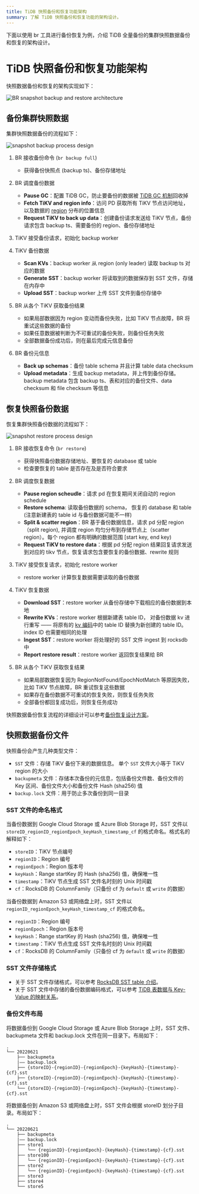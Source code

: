 ```yaml
---
title: TiDB 快照备份和恢复功能架构
summary: 了解 TiDB 快照备份和恢复功能的架构设计。
---
```


下面以使用 br 工具进行备份恢复为例，介绍 TiDB 全量备份的集群快照数据备份和恢复的架构设计。

# TiDB 快照备份和恢复功能架构

快照数据备份和恢复的架构实现如下：

![BR snapshot backup and restore architecture](/media/br/br-snapshot-arch.png)

## 备份集群快照数据

集群快照数据备份的流程如下：

![snapshot backup process design](/media/br/br-snapshot-backup-ts.png)

1. BR 接收备份命令 (`br backup full`)
    * 获得备份快照点 (backup ts)、备份存储地址

2. BR 调度备份数据
    * **Pause GC**：配置 TiDB GC，防止要备份的数据被 [TiDB GC 机制](/garbage-collection-overview.md)回收掉
    * **Fetch TiKV and region info**：访问 PD 获取所有 TiKV 节点访问地址，以及数据的 [region](/tidb-storage.md#region) 分布的位置信息
    * **Request TiKV to back up data**：创建备份请求发送给 TiKV 节点，备份请求包含 backup ts、需要备份的 region、备份存储地址

3. TiKV 接受备份请求，初始化 backup worker

4. TiKV 备份数据
    * **Scan KVs**：backup worker 从 region (only leader) 读取 backup ts 对应的数据
    * **Generate SST**：backup worker 将读取到的数据保存到 SST 文件，存储在内存中
    * **Upload SST**：backup worker 上传 SST 文件到备份存储中

5. BR 从各个 TiKV 获取备份结果
    * 如果局部数据因为 region 变动而备份失败，比如 TiKV 节点故障，BR 将重试这些数据的备份
    * 如果任意数据被判断为不可重试的备份失败，则备份任务失败
    * 全部数据备份成功后，则在最后完成元信息备份

6. BR 备份元信息
    * **Back up schemas**：备份 table schema 并且计算 table data checksum
    * **Upload metadata**：生成 backup metadata，并上传到备份存储。 backup metadata 包含 backup ts、表和对应的备份文件、data checksum 和 file checksum 等信息

## 恢复快照备份数据

恢复集群快照备份数据的流程如下：

![snapshot restore process design](/media/br/br-snapshot-restore-ts.png)

1. BR 接收恢复命令 (`br restore`)
    * 获得快照备份数据存储地址、要恢复的 database 或 table
    * 检查要恢复的 table 是否存在及是否符合要求

2. BR 调度恢复数据
    * **Pause region scheudle**：请求 pd 在恢复期间关闭自动的 region schedule
    * **Restore schema**: 读取备份数据的 schema， 恢复的 database 和 table (注意新建表的 table id 与备份数据可能不一样)
    * **Split & scatter region**：BR 基于备份数据信息，请求 pd 分配 region（split region), 并调度 region 均匀分布到存储节点上（scatter region）。每个 region 都有明确的数据范围 [start key, end key)
    * **Request TiKV to restore data**：根据 pd 分配 region 结果回复请求发送到对应的 tikv 节点，恢复请求包含要恢复的备份数据、rewrite 规则

3. TiKV 接受恢复请求，初始化 restore worker 
    * restore worker 计算恢复数据需要读取的备份数据

4. TiKV 恢复数据
    * **Download SST**：restore worker 从备份存储中下载相应的备份数据到本地
    * **Rewrite KVs**：restore worker 根据新建表 table ID， 对备份数据 kv 进行重写 —— 将原有的 [kv 编码](/tidb-computing.md#表数据与-key-value-的映射关系)中的 table ID 替换为新创建的 table ID。index ID 也需要相同的处理
    * **Ingest SST**：restore worker 将处理好的 SST 文件 ingest 到 rocksdb 中
    * **Report restore result**：restore worker 返回恢复结果给 BR

5. BR 从各个 TiKV 获取恢复结果
    * 如果局部数据恢复因为 RegionNotFound/EpochNotMatch 等原因失败，比如 TiKV 节点故障，BR 重试恢复这些数据
    * 如果存在备份数据不可重试的恢复失败，则恢复任务失败
    * 全部备份都回复成功后，则恢复任务成功

快照数据备份恢复流程的详细设计可以参考[备份恢复设计方案](https://github.com/pingcap/tidb/blob/master/br/docs/cn/2019-08-05-new-design-of-backup-restore.md)。

## 快照数据备份文件

快照备份会产生几种类型文件：

- `SST` 文件：存储 TiKV 备份下来的数据信息。 单个 `SST` 文件大小等于 TiKV region 的大小
- `backupmeta` 文件：存储本次备份的元信息，包括备份文件数、备份文件的 Key 区间、备份文件大小和备份文件 Hash (sha256) 值
- `backup.lock` 文件：用于防止多次备份到同一目录

### SST 文件的命名格式

当备份数据到 Google Cloud Storage 或 Azure Blob Storage 时，SST 文件以 `storeID_regionID_regionEpoch_keyHash_timestamp_cf` 的格式命名。格式名的解释如下：

- `storeID`：TiKV 节点编号
- `regionID`：Region 编号
- `regionEpoch`：Region 版本号
- `keyHash`：Range startKey 的 Hash (sha256) 值，确保唯一性
- `timestamp`：TiKV 节点生成 SST 文件名时刻的 Unix 时间戳
- `cf`：RocksDB 的 ColumnFamily（只备份 cf 为 `default` 或 `write` 的数据）

当备份数据到 Amazon S3 或网络盘上时，SST 文件以 `regionID_regionEpoch_keyHash_timestamp_cf` 的格式命名。

- `regionID`：Region 编号
- `regionEpoch`：Region 版本号
- `keyHash`：Range startKey 的 Hash (sha256) 值，确保唯一性
- `timestamp`：TiKV 节点生成 SST 文件名时刻的 Unix 时间戳
- `cf`：RocksDB 的 ColumnFamily（只备份 cf 为 `default` 或 `write` 的数据）

### SST 文件存储格式

- 关于 SST 文件存储格式，可以参考 [RocksDB SST table 介绍](https://github.com/facebook/rocksdb/wiki/Rocksdb-BlockBasedTable-Format)。
- 关于 SST 文件中存储的备份数据编码格式，可以参考 [TiDB 表数据与 Key-Value 的映射关系](/tidb-computing.md#表数据与-key-value-的映射关系)。

### 备份文件布局

将数据备份到 Google Cloud Storage 或 Azure Blob Storage 上时，SST 文件、 backupmeta 文件和 backup.lock 文件在同一目录下。布局如下：

```
.
└── 20220621
    ├── backupmeta
    |—— backup.lock
    ├── {storeID}-{regionID}-{regionEpoch}-{keyHash}-{timestamp}-{cf}.sst
    ├── {storeID}-{regionID}-{regionEpoch}-{keyHash}-{timestamp}-{cf}.sst
    └── {storeID}-{regionID}-{regionEpoch}-{keyHash}-{timestamp}-{cf}.sst
```

将数据备份到 Amazon S3 或网络盘上时，SST 文件会根据 storeID 划分子目录。布局如下：

```
.
└── 20220621
    ├── backupmeta
    |—— backup.lock
    ├── store1
    │   └── {regionID}-{regionEpoch}-{keyHash}-{timestamp}-{cf}.sst
    ├── store100
    │   └── {regionID}-{regionEpoch}-{keyHash}-{timestamp}-{cf}.sst
    ├── store2
    │   └── {regionID}-{regionEpoch}-{keyHash}-{timestamp}-{cf}.sst
    ├── store3
    ├── store4
    └── store5
```
